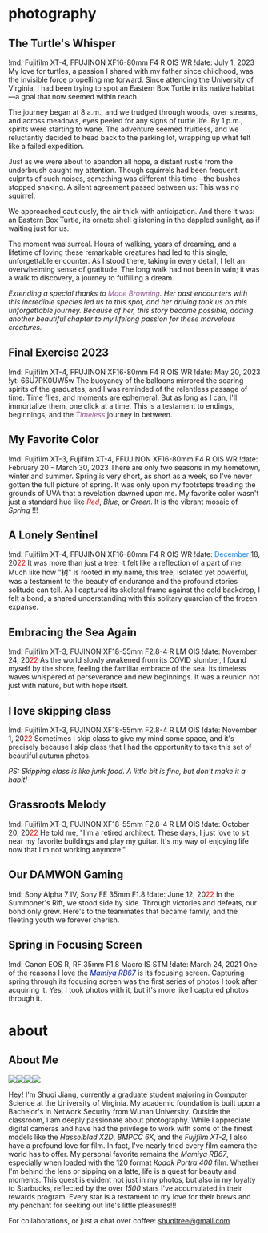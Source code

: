 <svg id=fun viewBox='-1200, -1000, 3000, 3000'></svg>

# photography

## The Turtle's Whisper
!md: Fujifilm XT-4, FFUJINON XF16-80mm F4 R OIS WR
!date: July 1, 2023
My love for turtles, a passion I shared with my father since childhood, was the invisible force propelling me forward. Since attending the University of Virginia, I had been trying to spot an Eastern Box Turtle in its native habitat—a goal that now seemed within reach.

The journey began at 8 a.m., and we trudged through woods, over streams, and across meadows, eyes peeled for any signs of turtle life. By 1 p.m., spirits were starting to wane. The adventure seemed fruitless, and we reluctantly decided to head back to the parking lot, wrapping up what felt like a failed expedition.

Just as we were about to abandon all hope, a distant rustle from the underbrush caught my attention. Though squirrels had been frequent culprits of such noises, something was different this time—the bushes stopped shaking. A silent agreement passed between us: This was no squirrel.

We approached cautiously, the air thick with anticipation. And there it was: an Eastern Box Turtle, its ornate shell glistening in the dappled sunlight, as if waiting just for us.

The moment was surreal. Hours of walking, years of dreaming, and a lifetime of loving these remarkable creatures had led to this single, unforgettable encounter. As I stood there, taking in every detail, I felt an overwhelming sense of gratitude. The long walk had not been in vain; it was a walk to discovery, a journey to fulfilling a dream.

_Extending a special thanks to <a href="https://shuqitree.github.io/the-turtles-whisper" style="color: #90538F; text-decoration: none;" onmouseover="this.style.textDecoration='underline';" onmouseout="this.style.textDecoration='none';">_Mace Browning_</a>. Her past encounters with this incredible species led us to this spot, and her driving took us on this unforgettable journey. Because of her, this story became possible, adding another beautiful chapter to my lifelong passion for these marvelous creatures._


## Final Exercise 2023
!md: Fujifilm XT-4, FFUJINON XF16-80mm F4 R OIS WR
!date: May 20, 2023
!yt: 66U7PK0UW5w
The buoyancy of the balloons mirrored the soaring spirits of the graduates, and I was reminded of the relentless passage of time. Time flies, and moments are ephemeral. But as long as I can, I'll immortalize them, one click at a time. This is a testament to endings, beginnings, and the <a href="https://www.youtube.com/watch?v=osmzwWw4RYM" target="_blank" style="color: #90538F; text-decoration: none;" onmouseover="this.style.textDecoration='underline';" onmouseout="this.style.textDecoration='none';">_Timeless_</a> journey in between.


## My Favorite Color
!md: Fujifilm XT-3, Fujifilm XT-4, FFUJINON XF16-80mm F4 R OIS WR
!date: February 20 - March 30, 2023
There are only two seasons in my hometown, winter and summer. Spring is very short, as short as a week, so I've never gotten the full picture of spring. It was only upon my footsteps treading the grounds of UVA that a revelation dawned upon me. My favorite color wasn't just a standard hue like <a href="https://www.youtube.com/watch?v=R_rUYuFtNO4" target="_blank" style="color: #FF0000; text-decoration: none;" onmouseover="this.style.textDecoration='underline';" onmouseout="this.style.textDecoration='none';">_Red_</a>, _Blue_, or _Green_. It is the vibrant mosaic of _Spring_ !!!


## A Lonely Sentinel
!md: Fujifilm XT-4, FFUJINON XF16-80mm F4 R OIS WR
!date: <a href="https://www.youtube.com/watch?v=qc2Z-OX9wnc" target="_blank" style="color: #007BFF; text-decoration: none;" onmouseover="this.style.textDecoration='underline';" onmouseout="this.style.textDecoration='none';">December</a> 18, 20<a href="https://www.youtube.com/watch?v=9boiT64sm0Q" target="_blank" style="color: #FF0000; text-decoration: none;" onmouseover="this.style.textDecoration='underline';" onmouseout="this.style.textDecoration='none';">22</a>
It was more than just a tree; it felt like a reflection of a part of me. Much like how "树" is rooted in my name, this tree, isolated yet powerful, was a testament to the beauty of endurance and the profound stories solitude can tell. As I captured its skeletal frame against the cold backdrop, I felt a bond, a shared understanding with this solitary guardian of the frozen expanse.


## Embracing the Sea Again
!md: Fujifilm XT-3, FUJINON XF18-55mm F2.8-4 R LM OIS
!date: November 24, 20<a href="https://www.youtube.com/watch?v=9boiT64sm0Q" target="_blank" style="color: #FF0000; text-decoration: none;" onmouseover="this.style.textDecoration='underline';" onmouseout="this.style.textDecoration='none';">22</a>
As the world slowly awakened from its COVID slumber, I found myself by the shore, feeling the familiar embrace of the sea. Its timeless waves whispered of perseverance and new beginnings. It was a reunion not just with nature, but with hope itself.


## I love skipping class
!md: Fujifilm XT-3, FUJINON XF18-55mm F2.8-4 R LM OIS
!date: November 1, 20<a href="https://www.youtube.com/watch?v=9boiT64sm0Q" target="_blank" style="color: #FF0000; text-decoration: none;" onmouseover="this.style.textDecoration='underline';" onmouseout="this.style.textDecoration='none';">22</a>
Sometimes I skip class to give my mind some space, and it's precisely because I skip class that I had the opportunity to take this set of beautiful autumn photos.

_PS: Skipping class is like junk food. A little bit is fine, but don't make it a habit!_


## Grassroots Melody
!md: Fujifilm XT-3, FUJINON XF18-55mm F2.8-4 R LM OIS
!date: October 20, 20<a href="https://www.youtube.com/watch?v=9boiT64sm0Q" target="_blank" style="color: #FF0000; text-decoration: none;" onmouseover="this.style.textDecoration='underline';" onmouseout="this.style.textDecoration='none';">22</a>
He told me, "I'm a retired architect. These days, I just love to sit near my favorite buildings and play my guitar. It's my way of enjoying life now that I'm not working anymore."


## Our DAMWON Gaming
!md: Sony Alpha 7 IV, Sony FE 35mm F1.8
!date: June 12, 20<a href="https://www.youtube.com/watch?v=9boiT64sm0Q" target="_blank" style="color: #FF0000; text-decoration: none;" onmouseover="this.style.textDecoration='underline';" onmouseout="this.style.textDecoration='none';">22</a>
In the Summoner's Rift, we stood side by side. Through victories and defeats, our bond only grew. Here's to the teammates that became family, and the fleeting youth we forever cherish.


## Spring in Focusing Screen
!md: Canon EOS R, RF 35mm F1.8 Macro IS STM
!date: March 24, 2021
One of the reasons I love the <a href="https://en.wikipedia.org/wiki/Mamiya_RB67" target="_blank" style="color: #0018a8; text-decoration: none;" onmouseover="this.style.textDecoration='underline';" onmouseout="this.style.textDecoration='none';">_Mamiya RB67_</a> is its focusing screen. Capturing spring through its focusing screen was the first series of photos I took after acquiring it. Yes, I took photos with it, but it's more like I captured photos through it.




# about

## About Me

<div id=about-pictures><img src=media/profile/gradpic.webp><img src=media/profile/walking.webp><img src=media/profile/sitting.webp><img src=media/profile/reading.webp></div>

Hey! I'm Shuqi Jiang, currently a graduate student majoring in Computer Science at the University of Virginia. My academic foundation is built upon a Bachelor's in Network Security from Wuhan University.  Outside the classroom, I am deeply passionate about photography. While I appreciate digital cameras and have had the privilege to work with some of the finest models like the _Hasselblad X2D_, _BMPCC 6K_, and the _Fujifilm XT-2_, I also have a profound love for film. In fact, I've nearly tried every film camera the world has to offer. My personal favorite remains the _Mamiya RB67_, especially when loaded with the 120 format _Kodak Portra 400_ film. Whether I'm behind the lens or sipping on a latte, life is a quest for beauty and moments. This quest is evident not just in my photos, but also in my loyalty to Starbucks, reflected by the over _1500_ stars I've accumulated in their rewards program. Every star is a testament to my love for their brews and my penchant for seeking out life's little pleasures!!!

<p>
For collaborations, or just a chat over coffee:  <a href='mailto:shuqitree@gmail.com'><u>  shuqitree@gmail.com</u></a>
</p>
